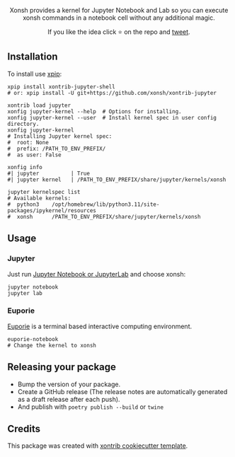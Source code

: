 <p align="center">
Xonsh provides a kernel for Jupyter Notebook and Lab so you can execute
xonsh commands in a notebook cell without any additional magic.
</p>

<p align="center">
If you like the idea click ⭐ on the repo and <a href="https://twitter.com/intent/tweet?text=Nice%20xontrib%20for%20the%20xonsh%20shell!&url=https://github.com/xonsh/xontrib-jupyter-shell" target="_blank">tweet</a>.
</p>


## Installation

To install use [xpip](https://xon.sh/aliases.html#xpip):

```xsh
xpip install xontrib-jupyter-shell
# or: xpip install -U git+https://github.com/xonsh/xontrib-jupyter

xontrib load jupyter
xonfig jupyter-kernel --help  # Options for installing.
xonfig jupyter-kernel --user  # Install kernel spec in user config directory.
xonfig jupyter-kernel
# Installing Jupyter kernel spec:
#  root: None
#  prefix: /PATH_TO_ENV_PREFIX/
#  as user: False

xonfig info
#| jupyter          | True
#| jupyter kernel   | /PATH_TO_ENV_PREFIX/share/jupyter/kernels/xonsh

jupyter kernelspec list
# Available kernels:
#  python3    /opt/homebrew/lib/python3.11/site-packages/ipykernel/resources
#  xonsh      /PATH_TO_ENV_PREFIX/share/jupyter/kernels/xonsh
```

## Usage

### Jupyter

Just run [Jupyter Notebook or JupyterLab](https://jupyter.org/) and choose xonsh:

```xsh
jupyter notebook
jupyter lab
```

### Euporie

[Euporie](https://github.com/joouha/euporie) is a terminal based interactive computing environment.

```xsh
euporie-notebook
# Change the kernel to xonsh
```

## Releasing your package 

- Bump the version of your package.
- Create a GitHub release (The release notes are automatically generated as a draft release after each push).
- And publish with `poetry publish --build` or `twine`

## Credits

This package was created with [xontrib cookiecutter template](https://github.com/xonsh/xontrib-cookiecutter).
